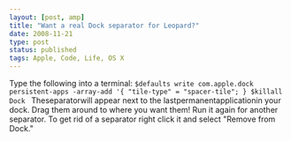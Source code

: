 ```yaml
---
layout: [post, amp]
title: "Want a real Dock separator for Leopard?"
date: 2008-11-21
type: post
status: published
tags: Apple, Code, Life, OS X
---
```



Type the following into a terminal: `$defaults write com.apple.dock persistent-apps -array-add '{ "tile-type" = "spacer-tile"; } $killall Dock ` Theseparatorwill appear next to the lastpermanentapplicationin your dock. Drag them around to where you want them! Run it again for another separator. To get rid of a separator right click it and select "Remove from Dock."
